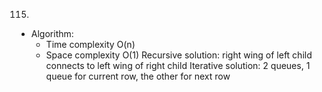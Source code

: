 115.

- Algorithm:
  - Time complexity O(n)
  - Space complexity O(1)
    Recursive solution: right wing of left child connects to left wing of right child
    Iterative solution: 2 queues, 1 queue for current row, the other for next row
